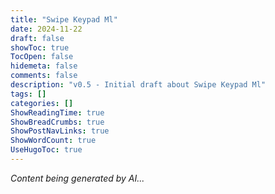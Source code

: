 ```yaml
---
title: "Swipe Keypad Ml"
date: 2024-11-22
draft: false
showToc: true
TocOpen: false
hidemeta: false
comments: false
description: "v0.5 - Initial draft about Swipe Keypad Ml"
tags: []
categories: []
ShowReadingTime: true
ShowBreadCrumbs: true
ShowPostNavLinks: true
ShowWordCount: true
UseHugoToc: true
---
```

*Content being generated by AI...*

